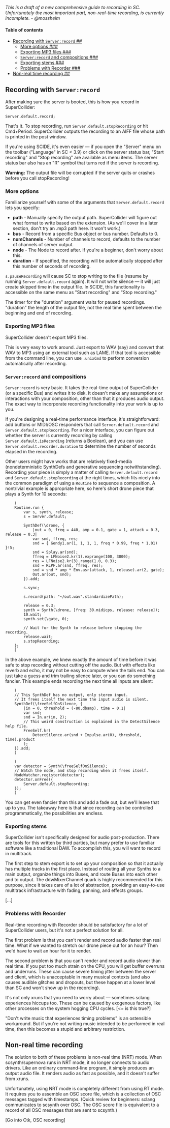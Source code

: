 *This is a draft of a new comprehensive guide to recording in SC. Unfortunately the most important part, non-real-time recording, is currently incomplete. - @mossheim*


<!-- TOC start (generated with https://github.com/derlin/bitdowntoc) -->
#### Table of contents

- [Recording with `Server:record` ##](#recording-with-serverrecord-)
   * [More options ###](#more-options-)
   * [Exporting MP3 files ###](#exporting-mp3-files-)
   * [`Server:record` and compositions ###](#serverrecord-and-compositions-)
   * [Exporting stems ###](#exporting-stems-)
   * [Problems with Recorder ###](#problems-with-recorder-)
- [Non-real time recording ##](#non-real-time-recording-)

<!-- TOC end -->


## Recording with `Server:record`

After making sure the server is booted, this is how you record in SuperCollider:

    Server.default.record;

That's it. To stop recording, run `Server.default.stopRecording` or hit Cmd+Period. SuperCollider outputs the recording to an AIFF file whose path is printed in the post window.

If you're using SCIDE, it's even easier — if you open the "Server" menu on the toolbar ("Language" in SC < 3.9) or click on the server status bar, "Start recording" and "Stop recording" are available as menu items. The server status bar also has an "R" symbol that turns red if the server is recording.

**Warning:** The output file will be corrupted if the server quits or crashes before you call stopRecording!


### More options

Familiarize yourself with some of the arguments that `Server.default.record` lets you specify:

- **path** - Manually specify the output path. SuperCollider will figure out what format to write based on the extension. (As we'll cover in a later section, don't try an .mp3 path here. It won't work.)
- **bus** - Record from a specific Bus object or bus number. Defaults to 0.
- **numChannels** - Number of channels to record, defaults to the number of channels of server output.
- **node** - The Node to record after. If you're a beginner, don't worry about this.
- **duration** - If specified, the recording will be automatically stopped after this number of seconds of recording.

`s.pauseRecording` will cause SC to stop writing to the file (resume by running `Server.default.record` again). It will not write silence — it will just create skipped time in the output file. In SCIDE, this functionality is accessible on the same menu as "Start recording" and "Stop recording."

The timer for the "duration" argument waits for paused recordings. "duration" the length of the output file, not the real time spent between the beginning and end of recording.


### Exporting MP3 files

SuperCollider doesn't export MP3 files.

This is very easy to work around. Just export to WAV (say) and convert that WAV to MP3 using an external tool such as LAME. If that tool is accessible from the command line, you can use ```.unixCmd``` to perform conversion automatically after recording.


### `Server:record` and compositions

`Server:record` is very basic. It takes the real-time output of SuperCollider (or a specific Bus) and writes it to disk. It doesn't make any assumptions or interactions with your composition, other than that it produces audio output. The exact way to incorporate recording functionality into your work is up to you.

If you're designing a real-time performance interface, it's straightforward: add buttons or MIDI/OSC responders that call `Server.default.record` and `Server.default.stopRecording`. For a nicer interface, you can figure out whether the server is currently recording by calling `Server.default.isRecording` (returns a Boolean), and you can use `Server.default.recorder.duration` to determine the number of seconds elapsed in the recording.

Other users might have works that are relatively fixed-media (nondeterministic SynthDefs and generative sequencing notwithstanding). Recording your piece is simply a matter of calling `Server.default.record` and `Server.default.stopRecording` at the right times, which fits nicely into the common paradigm of using a `Routine` to sequence a composition. A nontrivial example is appropriate here, so here's short drone piece that plays a Synth for 10 seconds:

```supercollider
    (
    Routine.run {
        var s, synth, release;
        s = Server.default;

        SynthDef(\drone, {
            |out = 0, freq = 440, amp = 0.1, gate = 1, attack = 0.3, release = 0.3|
            var snd, ffreq, res;
            snd = { Gendy1.ar(1, 1, 1, 1, freq * 0.99, freq * 1.01) }!5;
            snd = Splay.ar(snd);
            ffreq = LFNoise2.kr(1).exprange(100, 3000);
            res = LFNoise2.kr(3).range(1.0, 0.3);
            snd = RLPF.ar(snd, ffreq, res);
            snd = snd * amp * Env.asr(attack, 1, release).ar(2, gate);
            Out.ar(out, snd);
        }).add;

        s.sync;

        s.record(path: "~/out.wav".standardizePath);

        release = 0.3;
        synth = Synth(\drone, [freq: 30.midicps, release: release]);
        10.wait;
        synth.set(\gate, 0);

        // Wait for the Synth to release before stopping the recording.
        release.wait;
        s.stopRecording;
    };
    )
```

In the above example, we knew exactly the amount of time before it was safe to stop recording without cutting off the audio. But with effects like reverb and echo, it may not be easy to compute when the tails end. You can just take a guess and trim trailing silence later, or you can do something fancier. This example ends recording the next time all inputs are silent:

```supercollider
    (
    // This SynthDef has no output, only stereo input.
    // It frees itself the next time the input audio is silent.
    SynthDef(\freeSelfOnSilence, {
        |in = 0, threshold = (-80.dbamp), time = 0.1|
        var snd;
        snd = In.ar(in, 2);
        // This weird construction is explained in the DetectSilence help file.
        FreeSelf.kr(
            DetectSilence.ar(snd + Impulse.ar(0), threshold, time).product
        );
    }).add;
    )

    (
    var detector = Synth(\freeSelfOnSilence);
    // Watch the node, and stop recording when it frees itself.
    NodeWatcher.register(detector);
    detector.onFree({
        Server.default.stopRecording;
    });
    )
```

You can get even fancier than this and add a fade out, but we'll leave that up to you. The takeaway here is that since recording can be controlled programmatically, the possibilities are endless.


### Exporting stems

SuperCollider isn't specifically designed for audio post-production. There are tools for this written by third parties, but many prefer to use familiar software like a traditional DAW. To accomplish this, you will want to record in multitrack.

The first step to stem export is to set up your composition so that it actually has multiple tracks in the first place. Instead of routing all your Synths to a main output, organize things into Buses, and route Buses into each other and to output. The ddwMixerChannel quark is highly recommended for this purpose, since it takes care of a lot of abstraction, providing an easy-to-use multitrack infrastructure with fading, panning, and effects groups.

[...]


### Problems with Recorder

Real-time recording with Recorder should be satisfactory for a lot of SuperCollider users, but it's not a perfect solution for all.

The first problem is that you can't render and record audio faster than real time. What if we wanted to stretch our drone piece out for an hour? Then we'd have to wait an hour for it to render.

The second problem is that you can't render and record audio slower than real time. If you put too much strain on the CPU, you will get buffer overruns and underruns. These can cause severe timing jitter between the server and client, which is unacceptable in many musical contexts (and also causes audible glitches and dropouts, but these happen at a lower level than SC and won't show up in the recording).

It's not only xruns that you need to worry about — sometimes sclang experiences hiccups too. These can be caused by exogenous factors, like other processes on the system hogging CPU cycles. [<= is this true?]

"Don't write music that experiences timing problems" is an ostensible workaround. But if you're not writing music intended to be performed in real time, then this becomes a stupid and arbitrary restriction.


## Non-real time recording

The solution to both of these problems is non-real time (NRT) mode. When scsynth/supernova runs in NRT mode, it no longer connects to audio drivers. Like an ordinary command-line program, it simply produces an output audio file. It renders audio as fast as possible, and it doesn't suffer from xruns.

Unfortunately, using NRT mode is completely different from using RT mode. It requires you to assemble an OSC score file, which is a collection of OSC messages tagged with timestamps. (Quick review for beginners: sclang communicates to scsynth over OSC. The OSC score file is equivalent to a record of all OSC messages that are sent to scsynth.)

[Go into Ctk, OSC recording]
